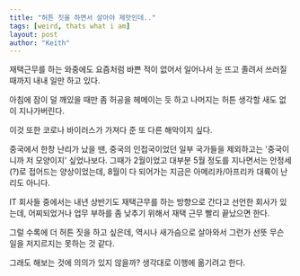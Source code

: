```yaml
---
title: "허튼 짓을 하면서 살아야 제맛인데.."
tags: [weird, thats what i am]
layout: post
author: "Keith"
---
```


재택근무를 하는 와중에도 요즘처럼 바쁜 적이 없어서 일어나서 눈 뜨고 졸려서 쓰러질 때까지 내내 일만 하고 있다.

아침에 잠이 덜 깨있을 때만 좀 허공을 헤메이는 듯 하고 나머지는 허튼 생각할 새도 없이 지나가버린다.

이것 또한 코로나 바이러스가 가져다 준 또 다른 해악이지 싶다.

중국에서 한창 난리가 났을 땐, 중국의 인접국이었던 일부 국가들을 제외하고는 '중국이니까 저 모양이지' 싶었나보다. 그때가 2월이었고 대부분 5월 정도를 지나면서는 안정세(?)로 접어드는 양상이었는데, 8월이 다 되어가는 지금은 아메리카/아프리카 대륙이 난리도 아니다.

IT 회사들 중에서는 내년 상반기도 재택근무를 하는 방향으로 간다고 선언한 회사가 있는데, 어찌되었거나 업무 부하를 좀 낮추기 위해서 재택 근무 빨리 끝났으면 한다.

그럴 수록에 더 허튼 짓을 하고 싶은데, 역시나 새가슴으로 살아와서 그런가 선뜻 무슨 일을 저지르지는 못하는 것 같다.

그래도 해보는 것에 의의가 있지 않을까? 생각대로 이행에 옮기려고 한다.